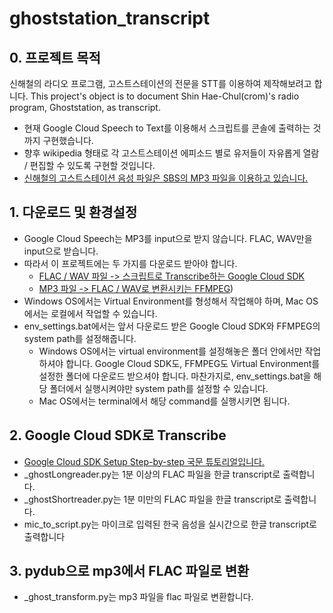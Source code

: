 # ghoststation_transcript

## 0. 프로젝트 목적
신해철의 라디오 프로그램, 고스트스테이션의 전문을 STT를 이용하여 제작해보려고 합니다.
This project's object is to document Shin Hae-Chul(crom)'s radio program, Ghoststation, as transcript.
- 현재 Google Cloud Speech to Text를 이용해서 스크립트를 콘솔에 출력하는 것까지 구현했습니다. 
- 향후 wikipedia 형태로 각 고스트스테이션 에피소드 별로 유저들이 자유롭게 열람 / 편집할 수 있도록 구현할 것입니다.
- [신해철의 고스트스테이션 음성 파일은 SBS의 MP3 파일을 이용하고 있습니다.](https://programs.sbs.co.kr/radio/sghost/gorealrapod/56929) 



## 1. 다운로드 및 환경설정

- Google Cloud Speech는 MP3를 input으로 받지 않습니다. FLAC, WAV만을 input으로 받습니다. 
- 따라서 이 프로젝트에는 두 가지를 다운로드 받아야 합니다.
  - [FLAC / WAV 파일 -> 스크립트로 Transcribe하는 Google Cloud SDK](https://cloud.google.com/sdk/docs/)
  - [MP3 파일 -> FLAC / WAV로 변환시키는 FFMPEG](https://trac.ffmpeg.org/wiki/CompilationGuide/macOS))
- Windows OS에서는 Virtual Environment를 형성해서 작업해야 하며, Mac OS에서는 로컬에서 작업할 수 있습니다. 
- env_settings.bat에서는 앞서 다운로드 받은 Google Cloud SDK와 FFMPEG의 system path를 설정해줍니다. 
  - Windows OS에서는 virtual environment를 설정해놓은 폴더 안에서만 작업하셔야 합니다. Google Cloud SDK도, FFMPEG도 Virtual Environment를 설정한 폴더에 다운로드 받으셔야 합니다. 마찬가지로, env_settings.bat을 해당 폴더에서 실행시켜야만 system path를 설정할 수 있습니다. 
  - Mac OS에서는 terminal에서 해당 command를 실행시키면 됩니다. 



## 2. Google Cloud SDK로 Transcribe

- [Google Cloud SDK Setup Step-by-step 국문 튜토리얼입니다.](https://www.youtube.com/watch?v=Ds-7D8d-FwA) 
- _ghostLongreader.py는 1분 이상의 FLAC 파일을 한글 transcript로 출력합니다.
- _ghostShortreader.py는 1분 미만의 FLAC 파일을 한글 transcript로 출력합니다.
- mic_to_script.py는 마이크로 입력된 한국 음성을 실시간으로 한글 transcript로 출력합니다



## 3. pydub으로 mp3에서 FLAC 파일로 변환

- _ghost_transform.py는 mp3 파일을 flac 파일로 변환합니다. 
